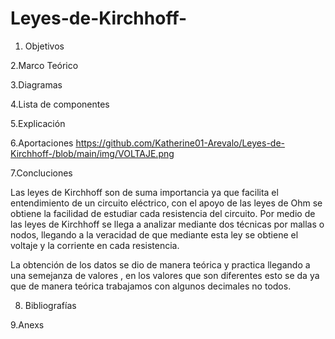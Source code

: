 # Leyes-de-Kirchhoff-
1. Objetivos


2.Marco Teórico 


3.Diagramas


4.Lista de componentes 


5.Explicación


6.Aportaciones 
https://github.com/Katherine01-Arevalo/Leyes-de-Kirchhoff-/blob/main/img/VOLTAJE.png

7.Concluciones

Las leyes de Kirchhoff  son de suma importancia  ya que facilita el entendimiento de un circuito eléctrico, con el apoyo de las leyes de Ohm se obtiene  la facilidad de estudiar cada resistencia del circuito. Por medio de  las leyes de Kirchhoff se llega a analizar   mediante dos técnicas por  mallas o nodos, llegando a la veracidad de que mediante esta ley  se obtiene el voltaje y la corriente en cada resistencia.

 La obtención de los datos se dio de manera teórica y practica llegando a una semejanza de valores , en los valores que son diferentes esto se da ya que de manera teórica trabajamos con algunos decimales no todos.


8. Bibliografías


9.Anexs


